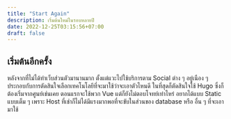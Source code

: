 ```yaml
---
title: "Start Again"
description: เริ่มต้นใหม่ในรอบหลายปี
date: 2022-12-25T03:15:56+07:00
draft: false
---
```

## เริ่มต้นอีกครั้ง

หลังจากที่ไม่ได้ทำเว็บส่วนตัวมานานมาก ตั้งแต่แวะไปใช้บริการตาม Social ต่าง ๆ อยู่เนือง ๆ ประกอบกับการตัดสินใจเลือกเทคโนโลยีที่จะมาใช้ว่าจะเอาตัวไหนดี ในที่สุดก็ตัดสินใจใช้ Hugo ซึ่งก็ต้องเริ่มจากศูนย์เช่นเคย ตอนแรกจะใช้พวก Vue แต่ก็ยังไม่ตอบโจทย์เท่าไหร่ อยากได้แบบ Static แบบเต็ม ๆ เพราะ Host ที่เช่าก็ไม่ได้มีแรงมากพอที่จะขับในส่วนของ database หรือ อื่น ๆ ที่จะเอามาใช้ 
